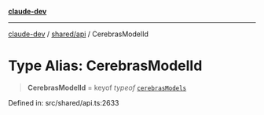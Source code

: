 [**claude-dev**](../../../README.md)

***

[claude-dev](../../../README.md) / [shared/api](../README.md) / CerebrasModelId

# Type Alias: CerebrasModelId

> **CerebrasModelId** = keyof *typeof* [`cerebrasModels`](../variables/cerebrasModels.md)

Defined in: src/shared/api.ts:2633
